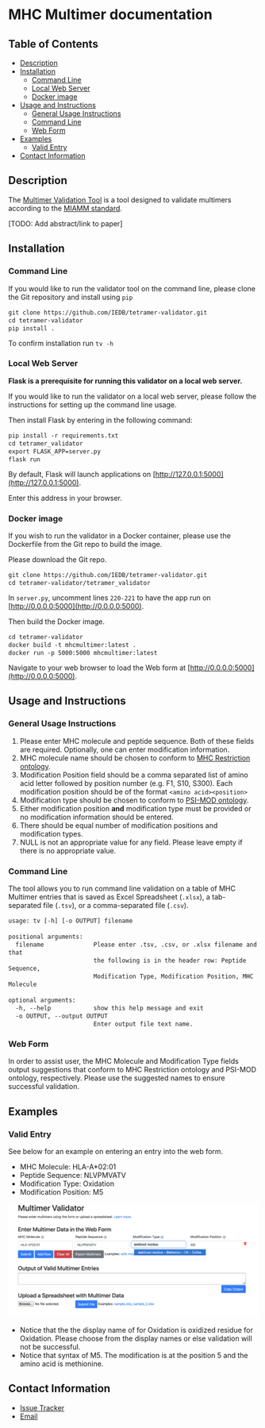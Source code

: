 # MHC Multimer documentation

## Table of Contents

* [Description](#description)
* [Installation](#installation)
  * [Command Line](#command-line)
  * [Local Web Server](#local-web-server)
  * [Docker image](#docker-image)
* [Usage and Instructions](#usage-and-instructions)
  * [General Usage Instructions](#general-usage-instructions)
  * [Command Line](#command-line-1)
  * [Web Form](#web-form)
* [Examples](#examples)
  * [Valid Entry](#valid-entry)
* [Contact Information](#contact-information)

## Description
The [Multimer Validation Tool](http://tools.iedb.org/mhcmultimer) is a tool designed to validate multimers according to the [MIAMM standard](http://miamm.lji.org).

[TODO: Add abstract/link to paper]

## Installation

### Command Line 

If you would like to run the validator tool on the command line, please clone the Git repository and install using `pip`

```
git clone https://github.com/IEDB/tetramer-validator.git
cd tetramer-validator
pip install .
```
To confirm installation run `tv -h`

### Local Web Server

**Flask is a prerequisite for running this validator on a local web server.**

If you would like to run the validator on a local web server, please follow the instructions for setting up the command line usage.  

Then install Flask by entering in the following command:

```
pip install -r requirements.txt
cd tetramer_validator
export FLASK_APP=server.py
flask run
```

By default, Flask will launch applications on [http://127.0.0.1:5000](http://127.0.0.1:5000).

Enter this address in your browser.

### Docker image

If you wish to run the validator in a Docker container, please use the Dockerfile from the Git repo to build the image. 

Please download the Git repo. 

```
git clone https://github.com/IEDB/tetramer-validator.git
cd tetramer-validator/tetramer_validator

```
In `server.py`, uncomment lines `220-221` to have the app run on [http://0.0.0.0:5000](http://0.0.0.0:5000).

Then build the Docker image.
 
```
cd tetramer-validator
docker build -t mhcmultimer:latest .
docker run -p 5000:5000 mhcmultimer:latest
``` 
Navigate to your web browser to load the Web form at [http://0.0.0.0:5000](http://0.0.0.0:5000).
## Usage and Instructions
### General Usage Instructions
1. Please enter MHC molecule and peptide sequence. Both of these fields are required. Optionally, one can enter modification information.
2. MHC molecule name should be chosen to conform to [MHC Restriction ontology](https://www.ebi.ac.uk/ols/ontologies/mro).
3. Modification Position field should be a comma separated list of amino acid letter followed by position number (e.g. F1, S10, S300). Each modification position should be of the format `<amino acid><position>`
4. Modification type should be chosen to conform to [PSI-MOD ontology](https://www.ebi.ac.uk/ols/ontologies/mod).  
5. Either modification position **and** modification type must be provided or no modification information should be entered.
6. There should be equal number of modification positions and modification types.
7. NULL is not an appropriate value for any field. Please leave empty if there is no appropriate value.

### Command Line
The tool allows you to run command line validation on a table of MHC Multimer entries that is saved as Excel Spreadsheet (`.xlsx`), a tab-separated file (`.tsv`), or a comma-separated file (`.csv`).  

```
usage: tv [-h] [-o OUTPUT] filename

positional arguments:
  filename              Please enter .tsv, .csv, or .xlsx filename and that
                        the following is in the header row: Peptide Sequence,
                        Modification Type, Modification Position, MHC Molecule

optional arguments:
  -h, --help            show this help message and exit
  -o OUTPUT, --output OUTPUT
                        Enter output file text name.
```    

### Web Form
In order to assist user, the MHC Molecule and Modification Type fields output suggestions that conform to MHC Restriction ontology and PSI-MOD ontology, respectively.  Please use the suggested names to ensure successful validation.

## Examples

### Valid Entry

See below for an example on entering an entry into the web form.

* MHC Molecule: HLA-A*02:01
* Peptide Sequence: NLVPMVATV
* Modification Type: Oxidation
* Modification Position: M5

![1](tetramer_validator/static/Example_1_1.png)


* Notice that the the display name of for Oxidation is oxidized residue for Oxidation. Please choose from the display names or else validation will not be successful. 
* Notice that syntax of M5. The modification is at the position 5 and the amino acid is methionine.  

## Contact Information
* [Issue Tracker](https://github.com/IEDB/tetramer-validator/issues)
* [Email](mailto:miamm@lji.org)
